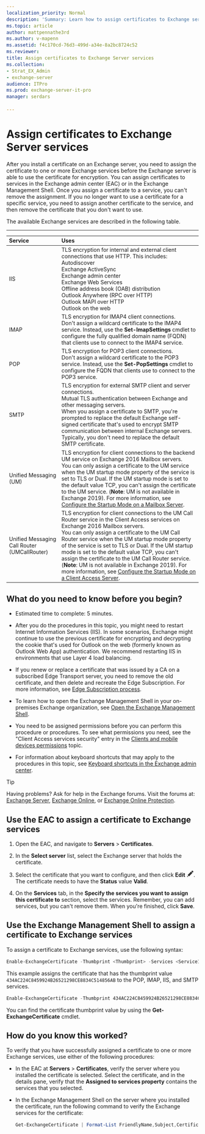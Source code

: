 ```yaml
---
localization_priority: Normal
description: 'Summary: Learn how to assign certificates to Exchange services in Exchange Server 2016 and Exchange Server 2019.'
ms.topic: article
author: mattpennathe3rd
ms.author: v-mapenn
ms.assetid: f4c170cd-76d3-499d-a34e-8a2bc8724c52
ms.reviewer:
title: Assign certificates to Exchange Server services
ms.collection:
- Strat_EX_Admin
- exchange-server
audience: ITPro
ms.prod: exchange-server-it-pro
manager: serdars

---
```


# Assign certificates to Exchange Server services

After you install a certificate on an Exchange server, you need to assign the certificate to one or more Exchange services before the Exchange server is able to use the certificate for encryption. You can assign certificates to services in the Exchange admin center (EAC) or in the Exchange Management Shell. Once you assign a certificate to a service, you can't remove the assignment. If you no longer want to use a certificate for a specific service, you need to assign another certificate to the service, and then remove the certificate that you don't want to use.

The available Exchange services are described in the following table.

****

|**Service**|**Uses**|
|:-----|:-----|
|IIS|TLS encryption for internal and external client connections that use HTTP. This includes: <br/> Autodiscover <br/> Exchange ActiveSync <br/> Exchange admin center <br/> Exchange Web Services <br/> Offline address book (OAB) distribution <br/> Outlook Anywhere (RPC over HTTP) <br/> Outlook MAPI over HTTP <br/> Outlook on the web|
|IMAP|TLS encryption for IMAP4 client connections. <br/> Don't assign a wildcard certificate to the IMAP4 service. Instead, use the **Set-ImapSettings** cmdlet to configure the fully qualified domain name (FQDN) that clients use to connect to the IMAP4 service.|
|POP|TLS encryption for POP3 client connections. <br/> Don't assign a wildcard certificate to the POP3 service. Instead, use the **Set-PopSettings** cmdlet to configure the FQDN that clients use to connect to the POP3 service.|
|SMTP|TLS encryption for external SMTP client and server connections. <br/> Mutual TLS authentication between Exchange and other messaging servers. <br/> When you assign a certificate to SMTP, you're prompted to replace the default Exchange self-signed certificate that's used to encrypt SMTP communication between internal Exchange servers. Typically, you don't need to replace the default SMTP certificate.|
|Unified Messaging (UM)|TLS encryption for client connections to the backend UM service on Exchange 2016 Mailbox servers. <br/> You can only assign a certificate to the UM service when the UM startup mode property of the service is set to TLS or Dual. If the UM startup mode is set to the default value TCP, you can't assign the certificate to the UM service. (**Note**: UM is not available in Exchange 2019). For more information, see [Configure the Startup Mode on a Mailbox Server](https://docs.microsoft.com/exchange/configure-the-startup-mode-on-a-mailbox-server-exchange-2013-help).|
|Unified Messaging Call Router (UMCallRouter)|TLS encryption for client connections to the UM Call Router service in the Client Access services on Exchange 2016 Mailbox servers. <br/> You can only assign a certificate to the UM Call Router service when the UM startup mode property of the service is set to TLS or Dual. If the UM startup mode is set to the default value TCP, you can't assign the certificate to the UM Call Router service. (**Note**: UM is not available in Exchange 2019). For more information, see [Configure the Startup Mode on a Client Access Server](https://docs.microsoft.com/exchange/configure-the-startup-mode-on-a-client-access-server-exchange-2013-help).|

## What do you need to know before you begin?

- Estimated time to complete: 5 minutes.

- After you do the procedures in this topic, you might need to restart Internet Information Services (IIS). In some scenarios, Exchange might continue to use the previous certificate for encrypting and decrypting the cookie that's used for Outlook on the web (formerly known as Outlook Web App) authentication. We recommend restarting IIS in environments that use Layer 4 load balancing.

- If you renew or replace a certificate that was issued by a CA on a subscribed Edge Transport server, you need to remove the old certificate, and then delete and recreate the Edge Subscription. For more information, see [Edge Subscription process](../edge-transport-servers/edge-subscriptions.md#edge-subscription-process).

- To learn how to open the Exchange Management Shell in your on-premises Exchange organization, see [Open the Exchange Management Shell](https://docs.microsoft.com/powershell/exchange/exchange-server/open-the-exchange-management-shell).

- You need to be assigned permissions before you can perform this procedure or procedures. To see what permissions you need, see the "Client Access services security" entry in the [Clients and mobile devices permissions](../../permissions/feature-permissions/client-and-mobile-device-permissions.md) topic.

- For information about keyboard shortcuts that may apply to the procedures in this topic, see [Keyboard shortcuts in the Exchange admin center](../../about-documentation/exchange-admin-center-keyboard-shortcuts.md).

> [!TIP]
> Having problems? Ask for help in the Exchange forums. Visit the forums at: [Exchange Server](https://go.microsoft.com/fwlink/p/?linkId=60612), [Exchange Online](https://go.microsoft.com/fwlink/p/?linkId=267542), or [Exchange Online Protection](https://go.microsoft.com/fwlink/p/?linkId=285351).

## Use the EAC to assign a certificate to Exchange services

1. Open the EAC, and navigate to **Servers** \> **Certificates**.

2. In the **Select server** list, select the Exchange server that holds the certificate.

3. Select the certificate that you want to configure, and then click **Edit** ![Edit icon](../../media/ITPro_EAC_EditIcon.png). The certificate needs to have the **Status** value **Valid**.

4. On the **Services** tab, in the **Specify the services you want to assign this certificate to** section, select the services. Remember, you can add services, but you can't remove them. When you're finished, click **Save**.

## Use the Exchange Management Shell to assign a certificate to Exchange services

To assign a certificate to Exchange services, use the following syntax:

```PowerShell
Enable-ExchangeCertificate -Thumbprint <Thumbprint> -Services <Service1>,<Service2>... [-Server <ServerIdentity>]
```

This example assigns the certificate that has the thumbprint value `434AC224C8459924B26521298CE8834C514856AB` to the POP, IMAP, IIS, and SMTP services.

```PowerShell
Enable-ExchangeCertificate -Thumbprint 434AC224C8459924B26521298CE8834C514856AB -Services POP,IMAP,IIS,SMTP
```

You can find the certificate thumbprint value by using the **Get-ExchangeCertificate** cmdlet.

## How do you know this worked?

To verify that you have successfully assigned a certificate to one or more Exchange services, use either of the following procedures:

- In the EAC at **Servers** \> **Certificates**, verify the server where you installed the certificate is selected. Select the certificate, and in the details pane, verify that the **Assigned to services property** contains the services that you selected.

- In the Exchange Management Shell on the server where you installed the certificate, run the following command to verify the Exchange services for the certificate:

  ```PowerShell
  Get-ExchangeCertificate | Format-List FriendlyName,Subject,CertificateDomains,Thumbprint,Services
  ```
